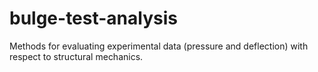 # bulge-test-analysis
Methods for evaluating experimental data (pressure and deflection) with respect to structural mechanics.

